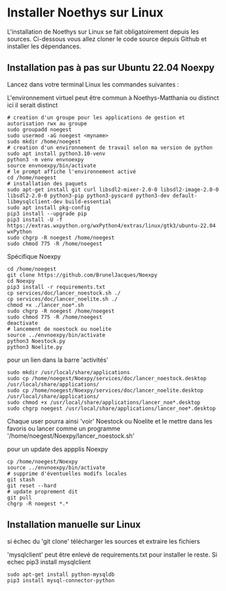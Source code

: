 Installer Noethys sur Linux
===========================
L'installation de Noethys sur Linux se fait obligatoirement depuis les sources.
Ci-dessous vous allez cloner le code source depuis Github et installer les dépendances.

Installation pas à pas sur Ubuntu 22.04 Noexpy
---------------------------------------------------------
Lancez dans votre terminal Linux les commandes suivantes :

L'environnement virtuel peut être commun à Noethys-Matthania ou distinct
ici il serait distinct
```
# creation d'un groupe pour les applications de gestion et autorisation rwx au groupe
sudo groupadd noegest
sudo usermod -aG noegest <myname>
sudo mkdir /home/noegest
# creation d'un environnement de travail selon ma version de python
sudo apt install python3.10-venv
python3 -m venv envnoexpy
source envnoexpy/bin/activate
# le prompt affiche l'environnement activé
cd /home/noegest
# installation des paquets
sudo apt-get install git curl libsdl2-mixer-2.0-0 libsdl2-image-2.0-0 libsdl2-2.0-0 python3-pip python3-pyscard python3-dev default-libmysqlclient-dev build-essential
sudo apt install pkg-config
pip3 install --upgrade pip
pip3 install -U -f https://extras.wxpython.org/wxPython4/extras/linux/gtk3/ubuntu-22.04 wxPython
sudo chgrp -R noegest /home/noegest
sudo chmod 775 -R /home/noegest

```
Spécifique Noexpy
```
cd /home/noegest
git clone https://github.com/BrunelJacques/Noexpy
cd Noexpy
pip3 install -r requirements.txt
cp services/doc/lancer_noestock.sh ./
cp services/doc/lancer_noelite.sh ./
chmod +x ./lancer_noe*.sh
sudo chgrp -R noegest /home/noegest
sudo chmod 775 -R /home/noegest
deactivate
# lancement de noestock ou noelite
source ../envnoexpy/bin/activate
python3 Noestock.py
python3 Noelite.py
```
pour un lien dans la barre 'activités'
```
sudo mkdir /usr/local/share/applications
sudo cp /home/noegest/Noexpy/services/doc/lancer_noestock.desktop  /usr/local/share/applications/
sudo cp /home/noegest/Noexpy/services/doc/lancer_noelite.desktop  /usr/local/share/applications/
sudo chmod +x /usr/local/share/applications/lancer_noe*.desktop
sudo chgrp noegest /usr/local/share/applications/lancer_noe*.desktop
```
Chaque user pourra ainsi 'voir' Noestock ou Noelite et le mettre dans les favoris
ou lancer comme un programme '/home/noegest/Noexpy/lancer_noestock.sh'

pour un update des appplis Noexpy
```
cp /home/noegest/Noexpy
source ../envnoexpy/bin/activate
# supprime d'éventuelles modifs locales
git stash
git reset --hard
# update proprement dit
git pull
chgrp -R noegest *.*
```

Installation manuelle sur Linux
-------------------------------
si échec du 'git clone' télécharger les sources et extraire les fichiers

'mysqlclient' peut être enlevé de requirements.txt pour installer le reste.
Si echec pip3 install mysqlclient
```
sudo apt-get install python-mysqldb
pip3 install mysql-connector-python
```